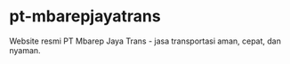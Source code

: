 # pt-mbarepjayatrans
Website resmi PT Mbarep Jaya Trans - jasa transportasi aman, cepat, dan nyaman.
